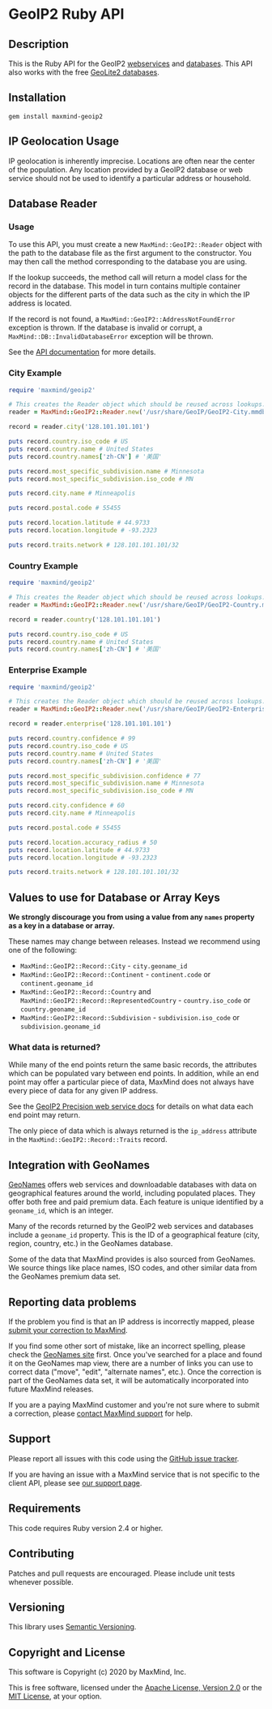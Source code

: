 # GeoIP2 Ruby API

## Description

This is the Ruby API for the GeoIP2
[webservices](https://dev.maxmind.com/geoip/geoip2/web-services) and
[databases](https://dev.maxmind.com/geoip/geoip2/geolite2/). This API also
works with the free [GeoLite2
databases](https://dev.maxmind.com/geoip/geoip2/geolite2/).

## Installation

```
gem install maxmind-geoip2
```

## IP Geolocation Usage

IP geolocation is inherently imprecise. Locations are often near the center
of the population. Any location provided by a GeoIP2 database or web
service should not be used to identify a particular address or household.

## Database Reader

### Usage

To use this API, you must create a new `MaxMind::GeoIP2::Reader` object
with the path to the database file as the first argument to the
constructor. You may then call the method corresponding to the database you
are using.

If the lookup succeeds, the method call will return a model class for the
record in the database. This model in turn contains multiple container
objects for the different parts of the data such as the city in which the
IP address is located.

If the record is not found, a `MaxMind::GeoIP2::AddressNotFoundError`
exception is thrown. If the database is invalid or corrupt, a
`MaxMind::DB::InvalidDatabaseError` exception will be thrown.

See the [API documentation](https://www.rubydoc.info/gems/maxmind-geoip2)
for more details.

### City Example

```ruby
require 'maxmind/geoip2'

# This creates the Reader object which should be reused across lookups.
reader = MaxMind::GeoIP2::Reader.new('/usr/share/GeoIP/GeoIP2-City.mmdb')

record = reader.city('128.101.101.101')

puts record.country.iso_code # US
puts record.country.name # United States
puts record.country.names['zh-CN'] # '美国'

puts record.most_specific_subdivision.name # Minnesota
puts record.most_specific_subdivision.iso_code # MN

puts record.city.name # Minneapolis

puts record.postal.code # 55455

puts record.location.latitude # 44.9733
puts record.location.longitude # -93.2323

puts record.traits.network # 128.101.101.101/32
```

### Country Example

```ruby
require 'maxmind/geoip2'

# This creates the Reader object which should be reused across lookups.
reader = MaxMind::GeoIP2::Reader.new('/usr/share/GeoIP/GeoIP2-Country.mmdb')

record = reader.country('128.101.101.101')

puts record.country.iso_code # US
puts record.country.name # United States
puts record.country.names['zh-CN'] # '美国'
```

### Enterprise Example

```ruby
require 'maxmind/geoip2'

# This creates the Reader object which should be reused across lookups.
reader = MaxMind::GeoIP2::Reader.new('/usr/share/GeoIP/GeoIP2-Enterprise.mmdb')

record = reader.enterprise('128.101.101.101')

puts record.country.confidence # 99
puts record.country.iso_code # US
puts record.country.name # United States
puts record.country.names['zh-CN'] # '美国'

puts record.most_specific_subdivision.confidence # 77
puts record.most_specific_subdivision.name # Minnesota
puts record.most_specific_subdivision.iso_code # MN

puts record.city.confidence # 60
puts record.city.name # Minneapolis

puts record.postal.code # 55455

puts record.location.accuracy_radius # 50
puts record.location.latitude # 44.9733
puts record.location.longitude # -93.2323

puts record.traits.network # 128.101.101.101/32
```

## Values to use for Database or Array Keys

**We strongly discourage you from using a value from any `names` property
as a key in a database or array.**

These names may change between releases. Instead we recommend using one of
the following:

* `MaxMind::GeoIP2::Record::City` - `city.geoname_id`
* `MaxMind::GeoIP2::Record::Continent` - `continent.code` or
  `continent.geoname_id`
* `MaxMind::GeoIP2::Record::Country` and
  `MaxMind::GeoIP2::Record::RepresentedCountry` - `country.iso_code` or
  `country.geoname_id`
* `MaxMind::GeoIP2::Record::Subdivision` - `subdivision.iso_code` or
  `subdivision.geoname_id`

### What data is returned?

While many of the end points return the same basic records, the attributes
which can be populated vary between end points. In addition, while an end
point may offer a particular piece of data, MaxMind does not always have
every piece of data for any given IP address.

See the [GeoIP2 Precision web service
docs](https://dev.maxmind.com/geoip/geoip2/web-services) for details on
what data each end point may return.

The only piece of data which is always returned is the `ip_address`
attribute in the `MaxMind::GeoIP2::Record::Traits` record.

## Integration with GeoNames

[GeoNames](https://www.geonames.org/) offers web services and downloadable
databases with data on geographical features around the world, including
populated places. They offer both free and paid premium data. Each feature
is unique identified by a `geoname_id`, which is an integer.

Many of the records returned by the GeoIP2 web services and databases
include a `geoname_id` property. This is the ID of a geographical feature
(city, region, country, etc.) in the GeoNames database.

Some of the data that MaxMind provides is also sourced from GeoNames. We
source things like place names, ISO codes, and other similar data from the
GeoNames premium data set.

## Reporting data problems

If the problem you find is that an IP address is incorrectly mapped, please
[submit your correction to MaxMind](https://www.maxmind.com/en/correction).

If you find some other sort of mistake, like an incorrect spelling, please
check the [GeoNames site](https://www.geonames.org/) first. Once you've
searched for a place and found it on the GeoNames map view, there are a
number of links you can use to correct data ("move", "edit", "alternate
names", etc.). Once the correction is part of the GeoNames data set, it
will be automatically incorporated into future MaxMind releases.

If you are a paying MaxMind customer and you're not sure where to submit a
correction, please [contact MaxMind
support](https://www.maxmind.com/en/support) for help.

## Support

Please report all issues with this code using the [GitHub issue
tracker](https://github.com/maxmind/GeoIP2-ruby/issues).

If you are having an issue with a MaxMind service that is not specific to the
client API, please see [our support page](https://www.maxmind.com/en/support).

## Requirements

This code requires Ruby version 2.4 or higher.

## Contributing

Patches and pull requests are encouraged. Please include unit tests
whenever possible.

## Versioning

This library uses [Semantic Versioning](https://semver.org/).

## Copyright and License

This software is Copyright (c) 2020 by MaxMind, Inc.

This is free software, licensed under the [Apache License, Version
2.0](LICENSE-APACHE) or the [MIT License](LICENSE-MIT), at your option.
